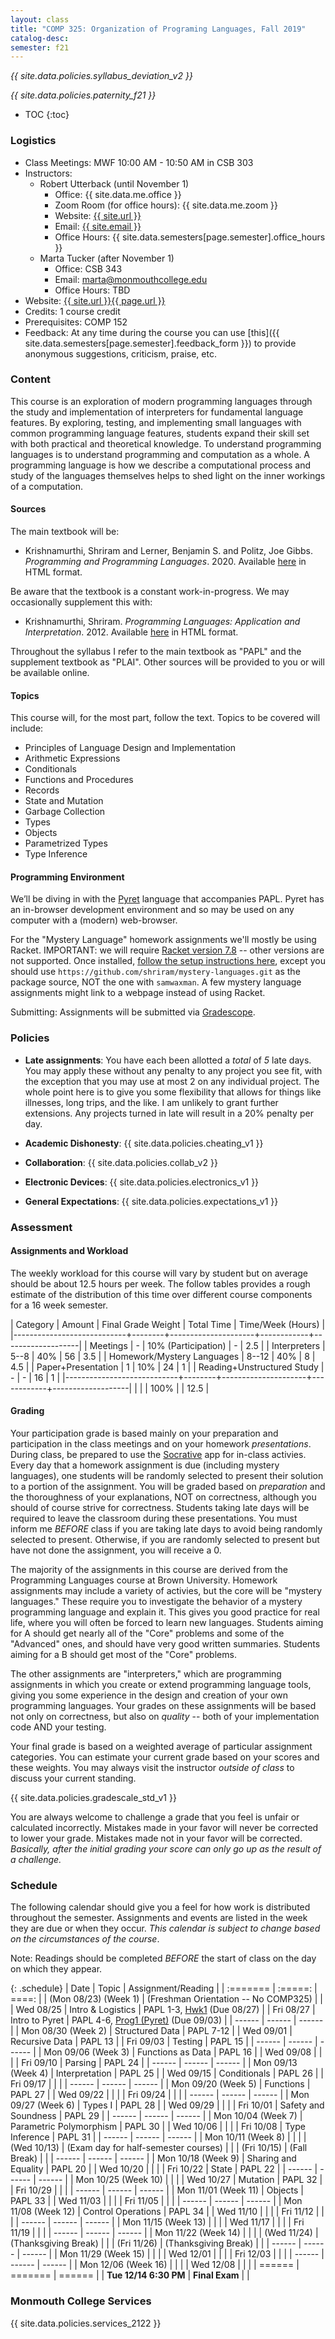 ```yaml
---
layout: class
title: "COMP 325: Organization of Programing Languages, Fall 2019"
catalog-desc:
semester: f21
---
```


*{{ site.data.policies.syllabus_deviation_v2 }}*

*{{ site.data.policies.paternity_f21 }}*

* TOC
{:toc}

### Logistics

* Class Meetings: MWF 10:00 AM - 10:50 AM in CSB 303
* Instructors: 
  * Robert Utterback (until November 1)
    * Office: {{ site.data.me.office }}
    * Zoom Room (for office hours): {{ site.data.me.zoom }}
    * Website: <a href="{{ site.url }}">{{ site.url }}</a>
    * Email: <a href="mailto:{{ site.email }}">{{ site.email }}</a>
    * Office Hours: {{ site.data.semesters[page.semester].office_hours }}
  * Marta Tucker (after November 1)
    * Office: CSB 343
    * Email: <a href="mailto:marta@monmouthcollege.edu">marta@monmouthcollege.edu</a>
    * Office Hours: TBD
* Website: <a href="{{ site.url }}{{ page.url }}">{{ site.url }}{{ page.url }}</a>
* Credits: 1 course credit
* Prerequisites: COMP 152
* Feedback: At any time during the course you can use
  [this]({{ site.data.semesters[page.semester].feedback_form }}) to provide
  anonymous suggestions, criticism, praise, etc.

### Content

This course is an exploration of modern programming languages through
the study and implementation of interpreters for fundamental language
features. By exploring, testing, and implementing small languages with
common programming language features, students expand their skill set
with both practical and theoretical knowledge. To understand
programming languages is to understand programming and computation as
a whole. A programming language is how we describe a computational
process and study of the languages themselves helps to shed light on
the inner workings of a computation.

#### Sources

The main textbook will be:

* Krishnamurthi, Shriram and Lerner, Benjamin S. and Politz, Joe
Gibbs. *Programming and Programming Languages*. 2020. Available
[here](http://papl.cs.brown.edu/2020/) in HTML format.

Be aware that the textbook is a constant work-in-progress. We may
occasionally supplement this with:

* Krishnamurthi, Shriram. *Programming Languages: Application and
Interpretation*. 2012. Available
[here](http://cs.brown.edu/courses/cs173/2012/book/) in HTML format.

Throughout the syllabus I refer to the main textbook as "PAPL" and the
supplement textbook as "PLAI". Other sources will be provided to you
or will be available online.

#### Topics

This course will, for the most part, follow the text. Topics to be covered will include:

* Principles of Language Design and Implementation
* Arithmetic Expressions
* Conditionals
* Functions and Procedures
* Records
* State and Mutation
* Garbage Collection
* Types
* Objects
* Parametrized Types
* Type Inference

#### Programming Environment

We’ll be diving in with the [Pyret](https://www.pyret.org) language
that accompanies PAPL. Pyret has an in-browser development environment
and so may be used on any computer with a (modern) web-browser.

For the "Mystery Language" homework assignments we'll mostly be using
Racket. IMPORTANT: we will require [Racket version
7.8](https://download.racket-lang.org/racket-v7.8.html) -- other
versions are not supported. Once installed, [follow the setup
instructions
here](http://cs.brown.edu/courses/cs173/2018/web/mysteries/mystery-setup.xml),
except you should use
`https://github.com/shriram/mystery-languages.git` as the package
source, NOT the one with `samwaxman`. A few mystery language
assignments might link to a webpage instead of using Racket.

Submitting: Assignments will be submitted via
[Gradescope](https://www.gradescope.com/).

### Policies

* **Late assignments**: You have each been allotted a *total* of *5*
late days. You may apply these without any penalty to any project you
see fit, with the exception that you may use at most 2 on any
individual project. The whole point here is to give you some
flexibility that allows for things like illnesses, long trips, and the
like. I am unlikely to grant further extensions. Any projects turned
in late will result in a 20% penalty per day.

* **Academic Dishonesty**: {{ site.data.policies.cheating_v1 }}

* **Collaboration**: {{ site.data.policies.collab_v2 }}

* **Electronic Devices**: {{ site.data.policies.electronics_v1 }}

* **General Expectations**: {{ site.data.policies.expectations_v1 }}

### Assessment

#### Assignments and Workload

The weekly workload for this course will vary by student but on
average should be about 12.5 hours per week. The follow tables
provides a rough estimate of the distribution of this time over
different course components for a 16 week semester.

| Category                   | Amount |  Final Grade Weight | Total Time | Time/Week (Hours) |
|----------------------------+--------+---------------------+------------+-------------------|
| Meetings                   |      - | 10% (Participation) |          - |               2.5 |
| Interpreters               |   5--8 |                 40% |         56 |               3.5 |
| Homework/Mystery Languages |  8--12 |                 40% |          8 |               4.5 |
| Paper+Presentation         |      1 |                 10% |         24 |                 1 |
| Reading+Unstructured Study |      - |                   - |         16 |                 1 |
|----------------------------+--------+---------------------+------------+-------------------|
|                            |        |                100% |            |              12.5 |

#### Grading

Your participation grade is based mainly on your preparation and
participation in the class meetings and on your homework
*presentations*. During class, be prepared to use the
[Socrative](socrative.com) app for in-class activies. Every day that a
homework assignment is due (including mystery languages), one students
will be randomly selected to present their solution to a portion of
the assignment. You will be graded based on *preparation* and the
thoroughness of your explanations, NOT on correctness, although you
should of course strive for correctness. Students taking late days
will be required to leave the classroom during these
presentations. You must inform me *BEFORE* class if you are taking
late days to avoid being randomly selected to present. Otherwise, if
you are randomly selected to present but have not done the assignment,
you will receive a 0.

The majority of the assignments in this course are derived from the
Programming Languages course at Brown University. Homework assignments
may include a variety of activies, but the core will be "mystery
languages." These require you to investigate the behavior of a mystery
programming language and explain it. This gives you good practice for
real life, where you will often be forced to learn new
languages. Students aiming for A should get nearly all of the "Core"
problems and some of the "Advanced" ones, and should have very good
written summaries. Students aiming for a B should get most of the
"Core" problems.

The other assignments are "interpreters," which are programming
assignments in which you create or extend programming language tools,
giving you some experience in the design and creation of your own
programming languages. Your grades on these assignments will be based
not only on correctness, but also on *quality* -- both of your
implementation code AND your testing.

Your final grade is based on a weighted average of particular
assignment categories. You can estimate your current grade based on
your scores and these weights. You may always visit the instructor
*outside of class* to discuss your current standing.

{{ site.data.policies.gradescale_std_v1 }}

You are always welcome to challenge a grade that you feel is unfair or
calculated incorrectly. Mistakes made in your favor will never be
corrected to lower your grade. Mistakes made not in your favor will be
corrected. *Basically, after the initial grading your score can only
go up as the result of a challenge.*

### Schedule
The following calendar should give you a feel for how work is
distributed throughout the semester. Assignments and events are listed
in the week they are due or when they occur. *This calendar is subject
to change based on the circumstances of the course*.

Note: Readings should be completed *BEFORE* the start of class on the
day on which they appear.

{: .schedule}
| Date                  | Topic                                | Assignment/Reading                             |
| :=======              | :=====:                              | ====:                                          |
| (Mon 08/23) (Week 1)  | (Freshman Orientation -- No COMP325) |                                                |
| Wed 08/25             | Intro & Logistics                    | PAPL 1-3, [Hwk1](./hwk1) (Due 08/27)           |
| Fri 08/27             | Intro to Pyret                       | PAPL 4-6, [Prog1 (Pyret)](./prog1) (Due 09/03) |
| ------                | ------                               | ------                                         |
| Mon 08/30 (Week 2)    | Structured Data                      | PAPL 7-12                                      |
| Wed 09/01             | Recursive Data                       | PAPL 13                                        |
| Fri 09/03             | Testing                              | PAPL 15                                        |
| ------                | ------                               | ------                                         |
| Mon 09/06 (Week 3)    | Functions as Data                    | PAPL 16                                        |
| Wed 09/08             |                                      |                                                |
| Fri 09/10             | Parsing                              | PAPL 24                                        |
| ------                | ------                               | ------                                         |
| Mon 09/13 (Week 4)    | Interpretation                       | PAPL 25                                        |
| Wed 09/15             | Conditionals                         | PAPL 26                                        |
| Fri 09/17             |                                      |                                                |
| ------                | ------                               | ------                                         |
| Mon 09/20 (Week 5)    | Functions                            | PAPL 27                                        |
| Wed 09/22             |                                      |                                                |
| Fri 09/24             |                                      |                                                |
| ------                | ------                               | ------                                         |
| Mon 09/27 (Week 6)    | Types I                              | PAPL 28                                        |
| Wed 09/29             |                                      |                                                |
| Fri 10/01             | Safety and Soundness                 | PAPL 29                                        |
| ------                | ------                               | ------                                         |
| Mon 10/04 (Week 7)    | Parametric Polymorphism              | PAPL 30                                        |
| Wed 10/06             |                                      |                                                |
| Fri 10/08             | Type Inference                       | PAPL 31                                        |
| ------                | ------                               | ------                                         |
| Mon 10/11 (Week 8)    |                                      |                                                |
| (Wed 10/13)           | (Exam day for half-semester courses) |                                                |
| (Fri 10/15)           | (Fall Break)                         |                                                |
| ------                | ------                               | ------                                         |
| Mon 10/18 (Week 9)    | Sharing and Equality                 | PAPL 20                                        |
| Wed 10/20             |                                      |                                                |
| Fri 10/22             | State                                | PAPL 22                                        |
| ------                | ------                               | ------                                         |
| Mon 10/25 (Week 10)   |                                      |                                                |
| Wed 10/27             | Mutation                             | PAPL 32                                        |
| Fri 10/29             |                                      |                                                |
| ------                | ------                               | ------                                         |
| Mon 11/01 (Week 11)   | Objects                              | PAPL 33                                        |
| Wed 11/03             |                                      |                                                |
| Fri 11/05             |                                      |                                                |
| ------                | ------                               | ------                                         |
| Mon 11/08 (Week 12)   | Control Operations                   | PAPL 34                                        |
| Wed 11/10             |                                      |                                                |
| Fri 11/12             |                                      |                                                |
| ------                | ------                               | ------                                         |
| Mon 11/15 (Week 13)   |                                      |                                                |
| Wed 11/17             |                                      |                                                |
| Fri 11/19             |                                      |                                                |
| ------                | ------                               | ------                                         |
| Mon 11/22 (Week 14)   |                                      |                                                |
| (Wed 11/24)           | (Thanksgiving Break)                 |                                                |
| (Fri 11/26)           | (Thanksgiving Break)                 |                                                |
| ------                | ------                               | ------                                         |
| Mon 11/29 (Week 15)   |                                      |                                                |
| Wed 12/01             |                                      |                                                |
| Fri 12/03             |                                      |                                                |
| ------                | ------                               | ------                                         |
| Mon 12/06 (Week 16)   |                                      |                                                |
| Wed 12/08             |                                      |                                                |
| ======                | =======                              | ======                                         |
| **Tue 12/14 6:30 PM** | **Final Exam**                       |                                                |

### Monmouth College Services

{{ site.data.policies.services_2122 }}

<!-- Local Variables: -->
<!-- eval: (orgtbl-mode) -->
<!-- End: -->

